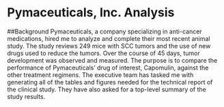 # Pymaceuticals, Inc. Analysis

##Background
Pymaceuticals, a company specializing in anti-cancer medications, hired me to analyze and complete their most recent animal study. The study reviews 249 mice with SCC tumors and the use of new drugs used to reduce the tumors. Over the course of 45 days, tumor development was observed and measured. The purpose is to compare the performance of Pymaceuticals’ drug of interest, Capomulin, against the other treatment regimens.
The executive team has tasked me with generating all of the tables and figures needed for the technical report of the clinical study. They have also asked for a top-level summary of the study results.
